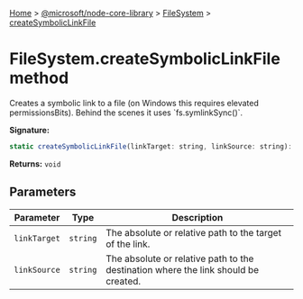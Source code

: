 [Home](./index) &gt; [@microsoft/node-core-library](./node-core-library.md) &gt; [FileSystem](./node-core-library.filesystem.md) &gt; [createSymbolicLinkFile](./node-core-library.filesystem.createsymboliclinkfile.md)

# FileSystem.createSymbolicLinkFile method

Creates a symbolic link to a file (on Windows this requires elevated permissionsBits). Behind the scenes it uses \`fs.symlinkSync()\`.

**Signature:**
```javascript
static createSymbolicLinkFile(linkTarget: string, linkSource: string): void;
```
**Returns:** `void`

## Parameters

|  Parameter | Type | Description |
|  --- | --- | --- |
|  `linkTarget` | `string` | The absolute or relative path to the target of the link. |
|  `linkSource` | `string` | The absolute or relative path to the destination where the link should be created. |

